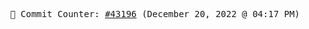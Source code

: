 <p align="center">
    <samp>
        📮 Commit Counter: <a href="https://github.com/Javascript-void0/Javascript-void0/commits/main">#43196</a> (December 20, 2022 @ 04:17 PM)
    </samp>
</p>